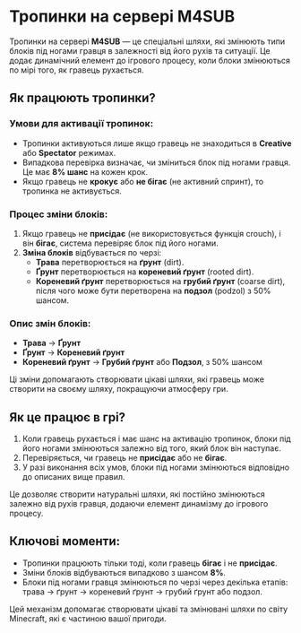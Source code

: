 # Тропинки на сервері **M4SUB**

Тропинки на сервері **M4SUB** — це спеціальні шляхи, які змінюють типи блоків під ногами гравця в залежності від його рухів та ситуації. Це додає динамічний елемент до ігрового процесу, коли блоки змінюються по мірі того, як гравець рухається.

## Як працюють тропинки?

### Умови для активації тропинок:
- Тропинки активуються лише якщо гравець не знаходиться в **Creative** або **Spectator** режимах.
- Випадкова перевірка визначає, чи зміниться блок під ногами гравця. Це має **8% шанс** на кожен крок.
- Якщо гравець не **крокує** або **не бігає** (не активний спринт), то тропинка не активується.

### Процес зміни блоків:
1. Якщо гравець не **присідає** (не використовується функція crouch), і він **бігає**, система перевіряє блок під його ногами.
2. **Зміна блоків** відбувається по черзі:
   - **Трава** перетворюється на **ґрунт** (dirt).
   - **Ґрунт** перетворюється на **кореневий ґрунт** (rooted dirt).
   - **Кореневий ґрунт** перетворюється на **грубий ґрунт** (coarse dirt), після чого може бути перетворена на **подзол** (podzol) з 50% шансом.

### Опис змін блоків:
- **Трава** → **Ґрунт**
- **Ґрунт** → **Кореневий ґрунт**
- **Кореневий ґрунт** → **Грубий ґрунт** або **Подзол**, з 50% шансом

Ці зміни допомагають створювати цікаві шляхи, які гравець може створити на своєму шляху, покращуючи атмосферу гри.

## Як це працює в грі?

1. Коли гравець рухається і має шанс на активацію тропинок, блоки під його ногами змінюються залежно від того, який блок він наступає.
2. Перевіряється, чи гравець не **присідає** або не **бігає**.
3. У разі виконання всіх умов, блоки під ногами змінюються відповідно до описаних вище правил.

Це дозволяє створити натуральні шляхи, які постійно змінюються залежно від рухів гравця, додаючи елемент динамізму до ігрового процесу.

## Ключові моменти:
- Тропинки працюють тільки тоді, коли гравець **бігає** і не **присідає**.
- Зміни блоків відбуваються випадково з шансом **8%**.
- Блоки під ногами гравця змінюються по черзі через декілька етапів: трава → ґрунт → кореневий ґрунт → грубий ґрунт або подзол.

Цей механізм допомагає створювати цікаві та змінювані шляхи по світу Minecraft, які є частиною вашої пригоди.

